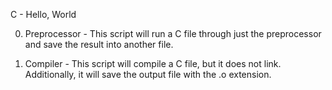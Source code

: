 C - Hello, World

0. Preprocessor - This script will run a C file through just the preprocessor and save the result into another file.

1. Compiler - This script will compile a C file, but it does not link. Additionally, it will save the output file with the .o extension.
